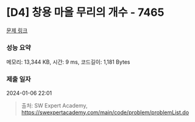 # [D4] 창용 마을 무리의 개수 - 7465 

[문제 링크](https://swexpertacademy.com/main/code/problem/problemDetail.do?contestProbId=AWngfZVa9XwDFAQU) 

### 성능 요약

메모리: 13,344 KB, 시간: 9 ms, 코드길이: 1,181 Bytes

### 제출 일자

2024-01-06 22:01



> 출처: SW Expert Academy, https://swexpertacademy.com/main/code/problem/problemList.do
